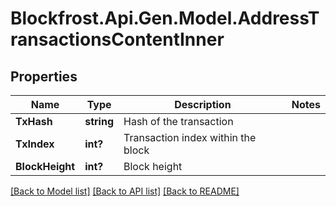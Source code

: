 # Blockfrost.Api.Gen.Model.AddressTransactionsContentInner
## Properties

Name | Type | Description | Notes
------------ | ------------- | ------------- | -------------
**TxHash** | **string** | Hash of the transaction | 
**TxIndex** | **int?** | Transaction index within the block | 
**BlockHeight** | **int?** | Block height | 

[[Back to Model list]](../README.md#documentation-for-models) [[Back to API list]](../README.md#documentation-for-api-endpoints) [[Back to README]](../README.md)

